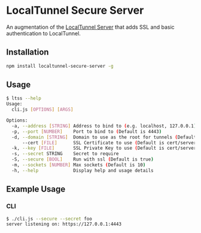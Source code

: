 # LocalTunnel Secure Server

An augmentation of the [LocalTunnel Server](https://github.com/localtunnel/server) that adds SSL and basic authentication to LocalTunnel.

## Installation

```bash
npm install localtunnel-secure-server -g
```

## Usage

```bash
$ ltss --help
Usage:
  cli.js [OPTIONS] [ARGS]

Options: 
  -a, --address [STRING] Address to bind to (e.g. localhost, 127.0.0.1)  (Default is 127.0.0.1)
  -p, --port [NUMBER]    Port to bind to (Default is 4443)
  -d, --domain [STRING]  Domain to use as the root for tunnels (Default is localtest.me)
      --cert [FILE]      SSL Certificate to use (Default is cert/server-cert.pem)
  -k, --key [FILE]       SSL Private Key to use (Default is cert/server-key.pem)
  -s, --secret STRING    Secret to require
  -S, --secure [BOOL]    Run with ssl (Default is true)
  -m, --sockets [NUMBER] Max sockets (Default is 10)
  -h, --help             Display help and usage details
```

## Example Usage

### CLI
```bash
$ ./cli.js --secure --secret foo 
server listening on: https://127.0.0.1:4443
```

